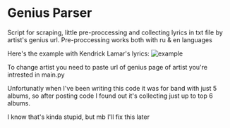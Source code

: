 # Genius Parser

Script for scraping, little pre-proccessing and collecting lyrics in txt file by artist's genius url.
Pre-proccessing works both with ru & en languages


Here's the example with Kendrick Lamar's lyrics:
![example](https://user-images.githubusercontent.com/98669502/175080052-619c79d1-2019-49b2-a4b3-1728d06dc43a.png)


To change artist you need to paste url of genius page of artist you're intrested in main.py


Unfortunatly when I've been writing this code it was for band with just 5 albums, so after posting code I found out it's collecting just up to top 6 albums.

I know that's kinda stupid, but mb I'll fix this later
